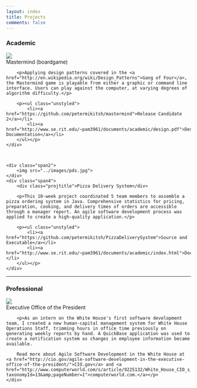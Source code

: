 ```yaml
---
layout: index
title: Projects
comments: false
---
```


<h3>Academic</h3>


<div class="row-fluid">
	<div class="span2">
		<img src="../images/mastermind.jpg">
	</div>
	<div class="span4">
		<div class="projtitle">Mastermind (boardgame)</div>

		<p>Applying design patterns covered in the <a href="http://en.wikipedia.org/wiki/Design_Patterns">Gang of Four</a>, the Mastermind game is playable from either a graphic or command line interface. Users can play against the computer, at varying degrees of algorithm difficulty.</p>

		<p><ul class="unstyled">
			<li><a href="https://github.com/petermikitsh/mastermind">Release Candidate 2</a></li>
			<li><a href="http://www.se.rit.edu/~pam3961/documents/academic/design.pdf">Design Documentation</a></li>
		</ul></p>
	</div>



	<div class="span2">
		<img src="../images/pds.jpg">
	</div>
	<div class="span4">
		<div class="projtitle">Pizza Delivery System</div>

		<p>This 10-week project coordinated 5 team members to assemble a pizza ordering system in Java. Comprehensive statistics for pricing, preparation, cooking, and delivery times of orders are accessible through a manager report. An agile software development process was applied to create a high-quality application.</p>

		<p><ul class="unstyled">
			<li><a href="https://github.com/petermikitsh/PizzaDeliverySystem">Source and Executable</a></li>
			<li><a href="http://www.se.rit.edu/~pam3961/documents/academic/index.html">Documentation</a></li>
		</ul></p>
	</div>
</div>


<hr>

<h3>Professional</h3>


<div class="row-fluid">
	<div class="span2">
		<img src="../images/eop.png">
	</div>
	<div class="span4">
		<div class="projtitle">Executive Office of the President</div>

		<p>As an intern on the White House's first software development team, I created a new human-capital management system for White House Operations Staff, trimming hours in office time previously on generating weekly reports by hand. A QuickBase application was used to create a notification system as changes in employee information became available.

		Read more about Agile Software Development in the White House at <a href="http://cio.gov/agile-software-development-in-the-executive-office-of-the-president/">CIO.gov</a> and <a href="http://www.computerworld.com/s/article/9225132/White_House_CIO_s_first_40_days_included_worst_day_ever?taxonomyId=13&amp;pageNumber=1">computerworld.com.</a></p>
	</div>
</div>